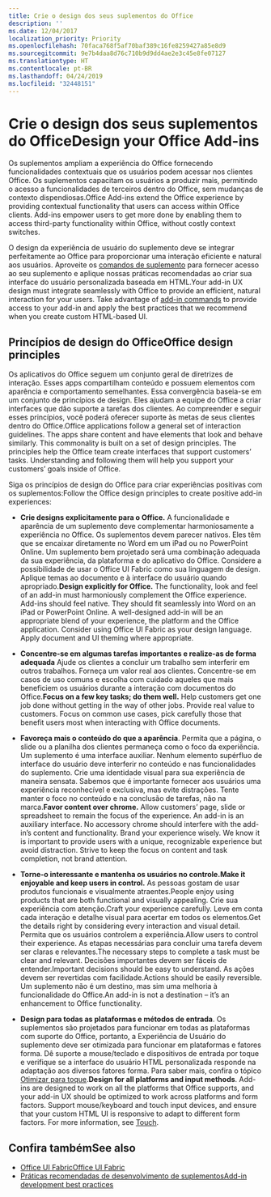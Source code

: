 ```yaml
---
title: Crie o design dos seus suplementos do Office
description: ''
ms.date: 12/04/2017
localization_priority: Priority
ms.openlocfilehash: 70faca768f5af70baf389c16fe8259427a85e8d9
ms.sourcegitcommit: 9e7b4daa8d76c710b9d9dd4ae2e3c45e8fe07127
ms.translationtype: HT
ms.contentlocale: pt-BR
ms.lasthandoff: 04/24/2019
ms.locfileid: "32448151"
---
```

# <a name="design-your-office-add-ins"></a><span data-ttu-id="c6e36-102">Crie o design dos seus suplementos do Office</span><span class="sxs-lookup"><span data-stu-id="c6e36-102">Design your Office Add-ins</span></span>

<span data-ttu-id="c6e36-p101">Os suplementos ampliam a experiência do Office fornecendo funcionalidades contextuais que os usuários podem acessar nos clientes Office. Os suplementos capacitam os usuários a produzir mais, permitindo o acesso a funcionalidades de terceiros dentro do Office, sem mudanças de contexto dispendiosas.</span><span class="sxs-lookup"><span data-stu-id="c6e36-p101">Office Add-ins extend the Office experience by providing contextual functionality that users can access within Office clients. Add-ins empower users to get more done by enabling them to access third-party functionality within Office, without costly context switches.</span></span> 

<span data-ttu-id="c6e36-p102">O design da experiência de usuário do suplemento deve se integrar perfeitamente ao Office para proporcionar uma interação eficiente e natural aos usuários. Aproveite os [comandos de suplemento](add-in-commands.md) para fornecer acesso ao seu suplemento e aplique nossas práticas recomendadas ao criar sua interface do usuário personalizada baseada em HTML.</span><span class="sxs-lookup"><span data-stu-id="c6e36-p102">Your add-in UX design must integrate seamlessly with Office to provide an efficient, natural interaction for your users. Take advantage of [add-in commands](add-in-commands.md) to provide access to your add-in and apply the best practices that we recommend when you create custom HTML-based UI.</span></span>

## <a name="office-design-principles"></a><span data-ttu-id="c6e36-107">Princípios de design do Office</span><span class="sxs-lookup"><span data-stu-id="c6e36-107">Office design principles</span></span>

<span data-ttu-id="c6e36-p103">Os aplicativos do Office seguem um conjunto geral de diretrizes de interação. Esses apps compartilham conteúdo e possuem elementos com aparência e comportamento semelhantes. Essa convergência baseia-se em um conjunto de princípios de design. Eles ajudam a equipe do Office a criar interfaces que dão suporte a tarefas dos clientes. Ao compreender e seguir esses princípios, você poderá oferecer suporte às metas de seus clientes dentro do Office.</span><span class="sxs-lookup"><span data-stu-id="c6e36-p103">Office applications follow a general set of interaction guidelines. The apps share content and have elements that look and behave similarly. This commonality is built on a set of design principles. The principles help the Office team create interfaces that support customers’ tasks. Understanding and following them will help you support your customers’ goals inside of Office.</span></span>

<span data-ttu-id="c6e36-113">Siga os princípios de design do Office para criar experiências positivas com os suplementos:</span><span class="sxs-lookup"><span data-stu-id="c6e36-113">Follow the Office design principles to create positive add-in experiences:</span></span>

- <span data-ttu-id="c6e36-p104">**Crie designs explicitamente para o Office.** A funcionalidade e aparência de um suplemento deve complementar harmoniosamente a experiência no Office. Os suplementos devem parecer nativos. Eles têm que se encaixar diretamente no Word em um iPad ou no PowerPoint Online. Um suplemento bem projetado será uma combinação adequada da sua experiência, da plataforma e do aplicativo do Office. Considere a possibilidade de usar o Office UI Fabric como sua linguagem de design. Aplique temas ao documento e à interface do usuário quando apropriado.</span><span class="sxs-lookup"><span data-stu-id="c6e36-p104">**Design explicitly for Office.** The functionality, look and feel of an add-in must harmoniously complement the Office experience. Add-ins should feel native. They should fit seamlessly into Word on an iPad or PowerPoint Online. A well-designed add-in will be an appropriate blend of your experience, the platform and the Office application. Consider using Office UI Fabric as your design language. Apply document and UI theming where appropriate.</span></span>

- <span data-ttu-id="c6e36-p105">**Concentre-se em algumas tarefas importantes e realize-as de forma adequada** Ajude os clientes a concluir um trabalho sem interferir em outros trabalhos. Forneça um valor real aos clientes. Concentre-se em casos de uso comuns e escolha com cuidado aqueles que mais beneficiem os usuários durante a interação com documentos do Office.</span><span class="sxs-lookup"><span data-stu-id="c6e36-p105">**Focus on a few key tasks; do them well.** Help customers get one job done without getting in the way of other jobs. Provide real value to customers. Focus on common use cases, pick carefully those that benefit users most when interacting with Office documents.</span></span>

- <span data-ttu-id="c6e36-p106">**Favoreça mais o conteúdo do que a aparência**. Permita que a página, o slide ou a planilha dos clientes permaneça como o foco da experiência. Um suplemento é uma interface auxiliar. Nenhum elemento supérfluo de interface do usuário deve interferir no conteúdo e nas funcionalidades do suplemento. Crie uma identidade visual para sua experiência de maneira sensata. Sabemos que é importante fornecer aos usuários uma experiência reconhecível e exclusiva, mas evite distrações. Tente manter o foco no conteúdo e na conclusão de tarefas, não na marca.</span><span class="sxs-lookup"><span data-stu-id="c6e36-p106">**Favor content over chrome.** Allow customers’ page, slide or spreadsheet to remain the focus of the experience. An add-in is an auxiliary interface. No accessory chrome should interfere with the add-in’s content and functionality. Brand your experience wisely. We know it is important to provide users with a unique, recognizable experience but avoid distraction. Strive to keep the focus on content and task completion, not brand attention.</span></span>

- <span data-ttu-id="c6e36-132">**Torne-o interessante e mantenha os usuários no controle.**</span><span class="sxs-lookup"><span data-stu-id="c6e36-132">**Make it enjoyable and keep users in control.**</span></span> <span data-ttu-id="c6e36-133">As pessoas gostam de usar produtos funcionais e visualmente atraentes.</span><span class="sxs-lookup"><span data-stu-id="c6e36-133">People enjoy using products that are both functional and visually appealing.</span></span> <span data-ttu-id="c6e36-134">Crie sua experiência com atenção.</span><span class="sxs-lookup"><span data-stu-id="c6e36-134">Craft your experience carefully.</span></span> <span data-ttu-id="c6e36-135">Leve em conta cada interação e detalhe visual para acertar em todos os elementos.</span><span class="sxs-lookup"><span data-stu-id="c6e36-135">Get the details right by considering every interaction and visual detail.</span></span> <span data-ttu-id="c6e36-136">Permita que os usuários controlem a experiência.</span><span class="sxs-lookup"><span data-stu-id="c6e36-136">Allow users to control their experience.</span></span> <span data-ttu-id="c6e36-137">As etapas necessárias para concluir uma tarefa devem ser claras e relevantes.</span><span class="sxs-lookup"><span data-stu-id="c6e36-137">The necessary steps to complete a task must be clear and relevant.</span></span> <span data-ttu-id="c6e36-138">Decisões importantes devem ser fáceis de entender.</span><span class="sxs-lookup"><span data-stu-id="c6e36-138">Important decisions should be easy to understand.</span></span> <span data-ttu-id="c6e36-139">As ações devem ser revertidas com facilidade.</span><span class="sxs-lookup"><span data-stu-id="c6e36-139">Actions should be easily reversible.</span></span> <span data-ttu-id="c6e36-140">Um suplemento não é um destino, mas sim uma melhoria à funcionalidade do Office.</span><span class="sxs-lookup"><span data-stu-id="c6e36-140">An add-in is not a destination – it’s an enhancement to Office functionality.</span></span>

- <span data-ttu-id="c6e36-p108">**Design para todas as plataformas e métodos de entrada**. Os suplementos são projetados para funcionar em todas as plataformas com suporte do Office, portanto, a Experiência de Usuário do suplemento deve ser otimizada para funcionar em plataformas e fatores forma. Dê suporte a mouse/teclado e dispositivos de entrada por toque e verifique se a interface do usuário HTML personalizada responde na adaptação aos diversos fatores forma. Para saber mais, confira o tópico [Otimizar para toque](../concepts/add-in-development-best-practices.md#optimize-for-touch).</span><span class="sxs-lookup"><span data-stu-id="c6e36-p108">**Design for all platforms and input methods**. Add-ins are designed to work on all the platforms that Office supports, and your add-in UX should be optimized to work across platforms and form factors. Support mouse/keyboard and touch input devices, and ensure that your custom HTML UI is responsive to adapt to different form factors. For more information, see [Touch](../concepts/add-in-development-best-practices.md#optimize-for-touch).</span></span> 

## <a name="see-also"></a><span data-ttu-id="c6e36-145">Confira também</span><span class="sxs-lookup"><span data-stu-id="c6e36-145">See also</span></span>
- [<span data-ttu-id="c6e36-146">Office UI Fabric</span><span class="sxs-lookup"><span data-stu-id="c6e36-146">Office UI Fabric</span></span>](https://developer.microsoft.com/pt-BR/fabric) 
- [<span data-ttu-id="c6e36-147">Práticas recomendadas de desenvolvimento de suplementos</span><span class="sxs-lookup"><span data-stu-id="c6e36-147">Add-in development best practices</span></span>](../concepts/add-in-development-best-practices.md)


